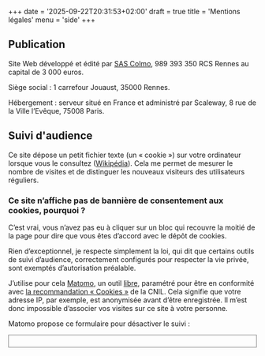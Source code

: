 +++
date = '2025-09-22T20:31:53+02:00'
draft = true
title = 'Mentions légales'
menu = 'side'
+++

## Publication

Site Web développé et édité par [SAS Colmo](https://annuaire-entreprises.data.gouv.fr/entreprise/colmo-989393350), 989 393 350 RCS Rennes au capital de 3 000 euros.

Siège social : 1 carrefour Jouaust, 35000 Rennes.

Hébergement : serveur situé en France et administré par Scaleway, 8 rue de la Ville l’Evêque, 75008 Paris.

## Suivi d'audience

Ce site dépose un petit fichier texte (un « cookie ») sur votre ordinateur lorsque vous le consultez ([Wikipédia](https://fr.wikipedia.org/wiki/Cookie_(informatique))). Cela me permet de mesurer le nombre de visites et de distinguer les nouveaux visiteurs des utilisateurs réguliers.

### Ce site n’affiche pas de bannière de consentement aux cookies, pourquoi ?

C’est vrai, vous n’avez pas eu à cliquer sur un bloc qui recouvre la moitié de la page pour dire que vous êtes d’accord avec le dépôt de cookies.

Rien d’exceptionnel, je respecte simplement la loi, qui dit que certains outils de suivi d’audience, correctement configurés pour respecter la vie privée, sont exemptés d’autorisation préalable.

J’utilise pour cela [Matomo](https://matomo.org/), un outil [libre](https://matomo.org/free-software/), paramétré pour être en conformité avec [la recommandation « Cookies »](https://www.cnil.fr/fr/solutions-pour-les-cookies-de-mesure-daudience) de la CNIL. Cela signifie que votre adresse IP, par exemple, est anonymisée avant d’être enregistrée. Il m’est donc impossible d’associer vos visites sur ce site à votre personne.

Matomo propose ce formulaire pour désactiver le suivi :

<div style="border: 1pt solid grey; padding: 12px;" id="matomo-opt-out"></div>
<script src="https://analytics.maudry.com/index.php?module=CoreAdminHome&action=optOutJS&divId=matomo-opt-out&language=auto&showIntro=1"></script>
